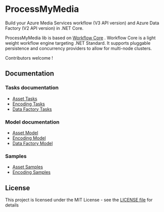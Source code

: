 # ProcessMyMedia
Build your Azure Media Services workflow (V3 API version) and Azure Data Factory (V2 API version) in .NET Core. 

ProcessMyMedia lib is based on [Workflow Core](https://github.com/danielgerlag/workflow-core) . Workflow Core is a light weight workflow engine targeting .NET Standard. It supports pluggable persistence and concurrency providers to allow for multi-node clusters. 

Contributors welcome !

## Documentation

### Tasks documentation

* [Asset Tasks](ProcessMyMedia/Tasks/Media/Asset)
* [Encoding Tasks](ProcessMyMedia/Tasks/Media/Encoding)
* [Data Factory Tasks](ProcessMyMedia/Tasks/Data)

### Model documentation

* [Asset Model](ProcessMyMedia/Model/Asset)
* [Encoding Model](ProcessMyMedia/Model/Encoding)
* [Data Factory Model](ProcessMyMedia/Model/Data)

### Samples

* [Asset Samples](ProcessMyMedia.Samples/Samples/Asset)
* [Encoding Samples](ProcessMyMedia.Samples/Samples/Encoding)

## License

This project is licensed under the MIT License - see the [LICENSE file](LICENSE)  for details
